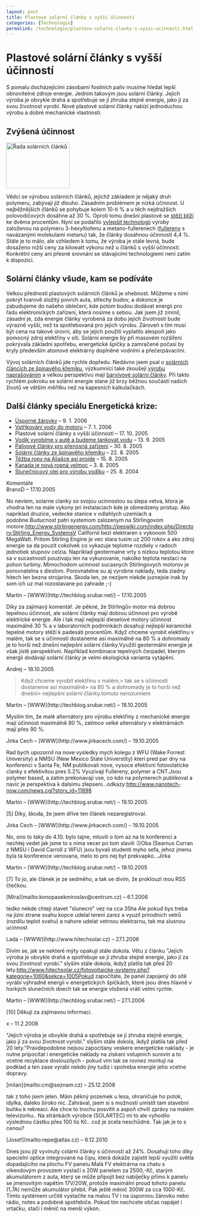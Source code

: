 ```yaml
---
layout: post
title: Plastové solární články s vyšší účinností
categories: [Technologie]
permalink: /technologie/plastove-solarni-clanky-s-vyssi-ucinnosti.html
---
```

# Plastové solární články s vyšší účinností

S pomalu docházejícími zásobami fosilních paliv musíme hledat lepší obnovitelné zdroje energie. Jedním takovým jsou solární články. Jejich výroba je obvykle drahá a spotřebuje se jí zhruba stejně energie, jako jí za svou životnost vyrobí. Nové plastové solární články nabízí jednoduchou výrobu a dobré mechanické vlastnosti.

## Zvýšená účinnost

<div class="obry" style="width:187px"><div class="leftbox"><img alt="Řada solárních článků" height="122" src="http://techblog.srubar.net/images/solarni-clanky-modre.jpg" width="170"/></div></div> 

Vědci se výrobou solárních článků, jejichž základem je nějaký druh polymeru, zabývají již dlouho. Zásadním problémem je nízká účinnost. U nejběžnějších článků se pohybuje kolem 10-ti % a u těch nejdražších polovodičových dosáhne až 30 %. Oproti tomu dnešní plastové se [stěží blíží](http://www.berkeley.edu/news/media/releases/2002/03/28_solar.html) ke dvěma procentům. Nyní se podařilo [vylepšit technologii](http://www.nature.com/nmat/journal/vaop/ncurrent/abs/nmat1500.html) výroby založenou na polymeru 3-hexyltiofenu a metano-fullerenech ([fullereny](http://www.fpv.umb.sk/kat/kch/kmetova/fullereny/) s navázanými molekulami metanu) tak, že články dosáhnou účinnosti 4,4 %. Stále je to málo, ale vzhledem k tomu, že výroba je stále levná, bude dosaženo nižší ceny za kilowatt výkonu než u článků s vyšší účinností. Konkrétní ceny ani přesné srovnání se stávajícími technologiemi není zatím k dispozici.

## Solární články všude, kam se podíváte

Velkou předností plastových solárních článků je ohebnost. Můžeme s nimi pokrýt tvarově složitý povrch auta, střechy budov, a dokonce je zabudujeme do našeho oblečení, kde potom budou dodávat energii pro řadu elektronických zařízení, která nosíme s sebou. Jak jsem již zmínil, zásadní je, zda energie články vyrobená za dobu jejich životnosti bude výrazně vyšší, než ta spotřebovaná pro jejich výrobu. Zároveň s tím musí být cena na takové úrovni, aby se jejich použití vyplatilo alespoň jako pomocný zdroj elektřiny v síti. Solární energie by při masovém rozšíření pokrývala základní spotřebu, energetické špičky a zamračené počasí by kryly především atomové elektrárny doplněné vodními a přečerpávacími.

Vývoj solárních článků jde rychle dopředu. Nedávno jsem psal o [solárních článcích ze špinavého křemíku](http://techblog.srubar.net/technologie/solarni-clanky-ze-spinaveho-kremiku.html), výzkumníci také zkoušejí [výrobu naprašováním](http://www.trnmag.com/Roundup/2005/TRN_Research_News_Roundup_9-26-05.html#sprayonsolar) a velkou perspektivu mají [barvivové solární články](http://en.wikipedia.org/wiki/Graetzel_cells). Při takto rychlém pokroku se solární energie stane již brzy běžnou součástí našich životů ve větším měřítku než na kapesních kalkulačkách.

## Další články speciálu Energetická krize:

  * [Úsporné žárovky](http://www.techblog.cz/veda/usporne-zarovky.html) – 9. 1. 2006
  * [Vstřikování vody do motoru](http://www.techblog.cz/technologie/vstrikovani-vody-do-motoru.html) – 7. 1. 2006
  * Plastové solární články s vyšší účinností – 17. 10. 2005
  * [Vodík vyrobíme v autě a budeme tankovat vodu](http://www.techblog.cz/technologie/vodik-vyrobime-v-aute-a-budeme-tankovat-vodu.html) – 13. 9. 2005
  * [Palivové články pro přenosná zařízení](http://www.techblog.cz/technologie/palivove-clanky-pro-prenosna-zarizeni.html) – 30. 8. 2005
  * [Solární články ze špinavého křemíku](http://www.techblog.cz/technologie/solarni-clanky-ze-spinaveho-kremiku.html) – 22. 8. 2005
  * [Těžba ropy na Aljašce asi projde](http://www.techblog.cz/technologie/tezba-ropy-na-aljasce-asi-projde.html) – 15. 8. 2005
  * [Kanada je nová ropná velmoc](http://www.techblog.cz/technologie/kanada-je-nova-ropna-velmoc.html) – 3. 8. 2005
  * [Slunečnicový olej pro výrobu vodíku](http://www.techblog.cz/technologie/slunecnicovy-olej-pro-vyrobu-vodiku.html) – 25. 8. 2004




<section id='comments-section'>
<div class='commentsheader'>Komentáře</div>        
<div class='comment-item-header' markdown=1>
BranoD  &ndash; 17.10.2005
</div>

No neviem, solarne clanky so svojou ucinnostou su slepa vetva, ktora je vhodna len na male vykony pri instalaciach kde je obmedzeny pristup. Ako napriklad druzice, vedecke stanice v odlahlych uzemiach a podobne.Buducnost patri systemom zalozenym na Stirlingovom motore.http://www.stirlingenergy.com/http://peswiki.com/index.php/Directory:Stirling_Energy_SystemsV Californii bezi elektraren s vykonom 500 MegaWatt. Pritom Stirling Engine je vec stara tusim uz 200 rokov a ako zdroj energie sa da pouzit cokolvek co vykazuje teplotne rozdiely v radoch jednotiek stupnov celzia. Napriklad geotermalne vrty s nizkou teplotou ktore sa v sucastnosti pouzivaju len na vykurovanie, nakolko teplota nestaci na pohon turbiny. Mimochodom ucinnost sucasnych Stirlingovych motorov je porovnatelna s dieslom. Porovnatelne su aj vyrobne naklady, teda ziadny hitech len bezna strojarina. Skoda len, ze nezijem niekde juznejsie inak by som ich uz mal rozostavane po zahrade ;-)

<div class='comment-item-header' markdown=1>
Martin &ndash; [WWW](http://techblog.srubar.net/) &ndash; 17.10.2005
</div>

Díky za zajímavý komentář. Je pěkné, že Stirlingův motor má dobrou tepelnou účinnost, ale solární články mají dobrou účinnost pro výrobě elektrické energie. Ale i tak mají nejlepší dieselové motory účinnost maximálně 30 % a v laboratorních podmínkách dosahují nejlepší keramické tepelné motory stěží k padesáti procentům. Když chceme vyrobit elektřinu v malém, tak se s účinností dostaneme asi maximálně na 80 % a dohromady je to horší než dnešní nejlepšní solární články.Využití geotermální energie je však jistě perspektivní. Například kombinace tepelných čerpadel, kterým energii dodávají solární články je velmi ekologická varianta vytápění.

<div class='comment-item-header' markdown=1>
Andrej  &ndash; 18.10.2005
</div>

> Když chceme vyrobit elektřinu v malém,> tak se s účinností dostaneme asi maximálně> na 80 % a dohromady je to horší než dnešní> nejlepšní solární články.tomuto nerozumiem

<div class='comment-item-header' markdown=1>
Martin &ndash; [WWW](http://techblog.srubar.net/) &ndash; 18.10.2005
</div>

Myslím tím, že malé alternátory pro výrobu elektřiny z mechanické energie mají účinnost maximálně 80 %, zatímco velké alternátory v elektrárnách mají přes 90 %.

<div class='comment-item-header' markdown=1>
Jirka Cech &ndash; [WWW](http://www.jirkacech.com/) &ndash; 19.10.2005
</div>

Rad bych upozornil na nove vysledky mych kolegu z WFU (Wake Forrest University) a NMSU (New Mexico State Universtity) kteri pred par dny na konferenci v Santa Fe, NM publikovali nove, vysoce efektivni fotovolaticke clanky s efektivitou pres 5.2% Vyuzivaji Fullereny, polymer a CNT.Jsou polymer based, a zatim prekonavaji vse, co kdo na polymerech publikoval a navic je perspektiva k dalsimu zlepseni...odkazy:http://www.nanotech-now.com/news.cgi?story_id=11898

<div class='comment-item-header' markdown=1>
Martin &ndash; [WWW](http://techblog.srubar.net/) &ndash; 19.10.2005
</div>

[5] Díky, škoda, že jsem dříve ten článek nezaregistroval.

<div class='comment-item-header' markdown=1>
Jirka Cech &ndash; [WWW](http://www.jirkacech.com/) &ndash; 19.10.2005
</div>

No, ono to taky do 4.10. bylo tajne, mluvili o tom az na te konferenci a nechtej vedet jak jsme to s nima vecer po tom slavili :))Oba (Seamus Curran z NMSU i David Carroll z WFU) jsou byvali studenti myho sefa, jehoz jmenu byla ta konference venovana, melo to pro nej byt prekvapko...Jirka

<div class='comment-item-header' markdown=1>
Martin &ndash; [WWW](http://techblog.srubar.net/) &ndash; 19.10.2005
</div>

[7] To jo, ale článek je ze sedmého, a tak se divím, že proklouzl mou RSS čtečkou.

<div class='comment-item-header' markdown=1>
[Míra](mailto:konopasekmiroslav@centrum.cz)  &ndash; 6.1.2006
</div>

tedko nekde chteji stavet "slunecni" vez na cca 35ha Ale pokud bys treba na jizni strane svahu kopce udelal tereni zarez a vyuzil prirodnich vetrů (rozdilu teplot svahu) a nahore udelat vetrnou elektrarnu, tak ma slusnou ucinnost

<div class='comment-item-header' markdown=1>
Lada &ndash; [WWW](http://www.hitechsolar.cz) &ndash; 27.1.2006
</div>

Divím se, jak se nekteré mýty opakují stále dokola. Větu z článku "Jejich výroba je obvykle drahá a spotřebuje se jí zhruba stejně energie, jako jí za svou životnost vyrobí." slyším stále dokola, ikdyž platila tak před 20 lety.http://www.hitechsolar.cz/fotovoltaicke-systemy.php?kategorie=1060&sekce=1005Pokud započítáte, že panel zapojený do sítě vyrábí výhradně energii v energetických špičkách, které jsou dnes hlavně v horkých slunečních dnech tak se energie vložená vráti velmi rychle.

<div class='comment-item-header' markdown=1>
Martin &ndash; [WWW](http://techblog.srubar.net/) &ndash; 27.1.2006
</div>

[10] Děkuji za zajímavou informaci.

<div class='comment-item-header' markdown=1>
x  &ndash; 11.2.2008
</div>

"Jejich výroba je obvykle drahá a spotřebuje se jí zhruba stejně energie, jako jí za svou životnost vyrobí." slyším stále dokola, ikdyž platila tak před 20 lety."Pravdepodobne nejsou zapocitany veskere energeticke naklady - je nutne pripocitat i energeticke naklady na ziskani vstupnich surovin a to vcetne recyklace doslouzilych - pokud vim tak se rovnez montuji na podklad a ten zase vyrabi nekdo jiny tudiz i spotreba energie jeho vcetne dopravy.

<div class='comment-item-header' markdown=1>
[milan](mailto:cm@seznam.cz)  &ndash; 25.12.2008
</div>

tak z toho jsem jelen. Mám pěkný pozemek u lesa, ohraničuje ho potok, idylka, daleko široko nic. Zahrával, jsem si s možností umístit tam stavební buňku k rekreaci. Ale chce to trochu posvítit a aspoň chvíli zprávy na malém televizorku.. Na stránkách výrobce (SOLARTEC) mi to ale vyhodilo výslednou částku přes 100 tis Kč.. což je zcela neschůdné. Tak jak je to s cenou?

<div class='comment-item-header' markdown=1>
[Josef](mailto:repe@atlas.cz)  &ndash; 6.12.2010
</div>

Dnes jsou již vyvinuty colární články s účinností až 24%. Dosahují toho díky specielní optice integrované na čipu, která dokáže zajistit lepší využití světla dopadajícího na plochu FV panelu.Malá FV elektrárna na chatu s víkendovým provozem vystačí s 20W panelem za 2500,-Kč, starým akumulátorem z auta, který se může připojit bez nabíječky přímo k panelu se jmenovitým napětím 17V/20W, protože maximální proud tohoto panelu (1,7A) nemůže akumulátor přebít. Pak ještě měnič 300W za cca 1000-Kč. Tímto systémem určitě vystačíte na malou TV i na úspornou žárovku nebo rádio, notes a podobné spotřebiče. Pokud tím nechcete občas napájet i vrtačku, stačí i měnič na menší výkon.

</section>